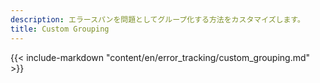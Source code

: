 ```yaml
---
description: エラースパンを問題としてグループ化する方法をカスタマイズします。
title: Custom Grouping
---
```


{{< include-markdown "content/en/error_tracking/custom_grouping.md" >}}